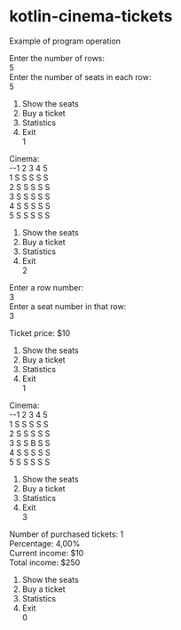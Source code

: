 # kotlin-cinema-tickets  
  
Example of program operation  
  
Enter the number of rows:  
5  
Enter the number of seats in each row:  
5  
  
1. Show the seats  
2. Buy a ticket  
3. Statistics  
0. Exit  
1  
  
Cinema:  
--1 2 3 4 5   
1 S S S S S   
2 S S S S S   
3 S S S S S   
4 S S S S S   
5 S S S S S   
  
1. Show the seats  
2. Buy a ticket  
3. Statistics  
0. Exit  
2    
  
Enter a row number:  
3  
Enter a seat number in that row:  
3  
  
Ticket price: $10  
  
1. Show the seats  
2. Buy a ticket  
3. Statistics  
0. Exit  
1  
  
Cinema:  
--1 2 3 4 5   
1 S S S S S   
2 S S S S S   
3 S S B S S   
4 S S S S S   
5 S S S S S   
  
1. Show the seats  
2. Buy a ticket  
3. Statistics  
0. Exit  
3  
  
Number of purchased tickets: 1  
Percentage: 4,00%  
Current income: $10  
Total income: $250  
  
1. Show the seats  
2. Buy a ticket  
3. Statistics  
0. Exit  
0  
